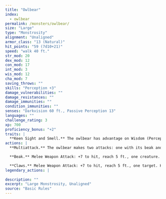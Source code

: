 ```yaml
---
title: "Owlbear"
index:
  - owlbear
permalink: /monsters/owlbear/
size: "Large"
type: "Monstrosity"
alignment: "Unaligned"
armor_class: "13 (Natural)"
hit_points: "59 (7d10+21)"
speed: "walk 40 ft."
str_mod: 20
dex_mod: 12
con_mod: 17
int_mod: 3
wis_mod: 12
cha_mod: 7
saving_throws: ""
skills: "Perception +3"
damage_vulnerabilities: ""
damage_resistances: ""
damage_immunities: ""
condition_immunities: ""
senses: "Darkvision 60 ft., Passive Perception 13"
languages: ""
challenge_rating: 3
xp: 700
proficiency_bonus: "+2"
traits: |
  **Keen Sight and Smell.** The owlbear has advantage on Wisdom (Perception) checks that rely on sight or smell.
actions: |
  **Multiattack.** The owlbear makes two attacks: one with its beak and one with its claws.

  **Beak.** Melee Weapon Attack: +7 to hit, reach 5 ft., one creature. Hit: 10 (1d10 + 5) piercing damage.

  **Claws.** Melee Weapon Attack: +7 to hit, reach 5 ft., one target. Hit: 14 (2d8 + 5) slashing damage.  
legendary_actions: |
  
description: ""
excerpt: "Large Monstrosity, Unaligned"
source: "Basic Rules"
---
```

